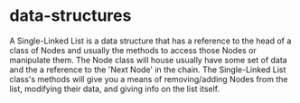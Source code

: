 # data-structures

A Single-Linked List is a data structure that has a reference to the head of a class of Nodes and usually the methods to access those Nodes or manipulate them. The Node class will house usually have some set of data and the a reference to the 'Next Node' in the chain. The Single-Linked List class's methods will give you a means of removing/adding Nodes from the list, modifying their data, and giving info on the list itself.
